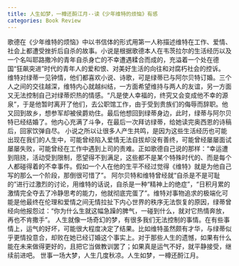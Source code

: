 ```yaml
---
title: 人生如梦，一樽还酹江月--读《少年维特的烦恼》有感
categories: Book Review
---
```

歌德在《少年维特的烦恼》中以书信体的形式用第一人称描述维特在工作、爱情、社会上都遭受挫折后自杀的故事。小说是根据歌德本人在韦茨拉尔的生活经历以及一个名叫耶路撒冷的青年自杀身亡的不幸遭遇糅合而成的，充溢着一个处在德国“狂飙突进”时代的青年人的爱和恨、对美好生活的向往和对腐朽社会的控诉。
维特对绿蒂一见钟情，他们都喜欢小说、诗歌，可是绿蒂已与阿尔贝特订婚。三个人之间的交往越深，维特内心就越纠结，一方面希望维持与两人的友谊，另一方面又无法控制自己对绿蒂炽热的情感。“凡是使人幸福的，终究又会变成他不幸的源泉”，于是他暂时离开了他们，去公职馆工作，由于受到贵族们的侮辱而辞职。他又回到故乡，想参军却被侯爵劝住。最后他想回到绿蒂身边，此时，绿蒂与阿尔贝特已经结婚了。他内心充满了斗争，在最后一次拜访绿蒂，给她读完奥西恩的诗稿后，回家饮弹自尽。
小说之所以让很多人产生共鸣，是因为这些生活经历也可能出现在我们的人生中，可能曾经陷入爱情无法自拔却没有善终，可能曾经屡屡面试屡屡失败，可能曾经在工作中遇到上司的责难。正如歌德自己说的那样：“幸运遭到阻挠，活动受到限制，愿望得不到满足，这些都不是某个特殊时代的、而是每个人都碰得着的不幸事件。假如一个人在他的生平不经过觉得《维特》就是为他自己写的那么一个阶段，那倒很可惜了”。
阿尔贝特和维特曾经就“自杀是不是可耻的”进行过激烈的讨论，用维特的话说，自杀是一种“精神上的绝症”，“日积月累的激情完全夺去了冷静思考的能力，他就彻底完蛋了”。维特对事物追求的极端化可能是他最终在伦理和爱情之间无情拉扯下内心世界的秩序无法恢复的原因，绿蒂曾经向他报怨过：“你为什么生就这幅急躁的脾气，一碰到什么，就对它热情奔放，再也不肯撒手”。
人生就像一场奇幻的梦，有很多我们无法控制的事情。在有些事情上，运气的好坏，可能很大程度决定了结果。比如维特虽然颇有才华，与绿蒂似乎更情投意合，却败在她已经订婚这个事实上。对于那些人生的遗憾，如果有什么能在未来做得更好的，且把它当做教训罢了；如果真是运气不好，就平静接受，继续前进吧。
世事一场大梦，人生几度秋凉。人生如梦，一樽还酹江月。



